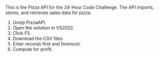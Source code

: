 This is the Pizza API for the 24-Hour Code Challenge. The API imports, stores, and retrieves sales data for pizza.

1. Unzip PizzaAPI.
2. Open the solution in VS2022.
3. Click F5.
4. Download the CSV files.
5. Enter records first and foremost.
6. Compute for profit.
